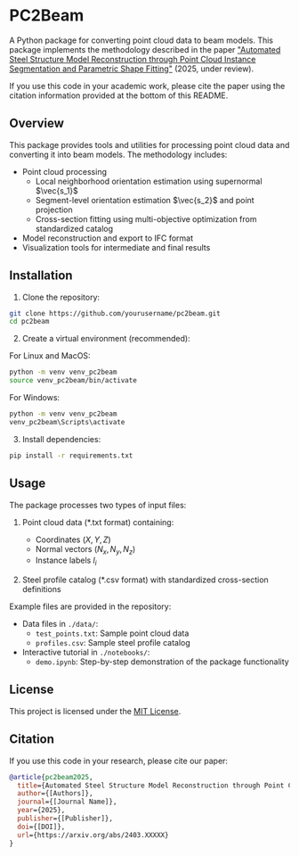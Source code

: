 # PC2Beam

A Python package for converting point cloud data to beam models. This package implements the methodology described in the paper ["Automated Steel Structure Model Reconstruction through Point Cloud Instance Segmentation and Parametric Shape Fitting"](https://arxiv.org/abs/2403.XXXXX) (2025, under review).

If you use this code in your academic work, please cite the paper using the citation information provided at the bottom of this README.

## Overview

This package provides tools and utilities for processing point cloud data and converting it into beam models. The methodology includes:

- Point cloud processing
  - Local neighborhood orientation estimation using supernormal $\vec{s_1}$
  - Segment-level orientation estimation $\vec{s_2}$ and point projection
  - Cross-section fitting using multi-objective optimization from standardized catalog
- Model reconstruction and export to IFC format
- Visualization tools for intermediate and final results

## Installation

1. Clone the repository:
```bash
git clone https://github.com/yourusername/pc2beam.git
cd pc2beam
```

2. Create a virtual environment (recommended):

For Linux and MacOS:
```bash
python -m venv venv_pc2beam
source venv_pc2beam/bin/activate
```

For Windows:
```cmd
python -m venv venv_pc2beam
venv_pc2beam\Scripts\activate
```

3. Install dependencies:
```bash
pip install -r requirements.txt
```

## Usage

The package processes two types of input files:

1. Point cloud data (*.txt format) containing:
   - Coordinates $(X, Y, Z)$
   - Normal vectors $(N_x, N_y, N_z)$
   - Instance labels $l_i$

2. Steel profile catalog (*.csv format) with standardized cross-section definitions

Example files are provided in the repository:
- Data files in `./data/`:
  - `test_points.txt`: Sample point cloud data
  - `profiles.csv`: Sample steel profile catalog
- Interactive tutorial in `./notebooks/`:
  - `demo.ipynb`: Step-by-step demonstration of the package functionality

## License

This project is licensed under the [MIT License](LICENSE).

## Citation

If you use this code in your research, please cite our paper:

```bibtex
@article{pc2beam2025,
  title={Automated Steel Structure Model Reconstruction through Point Cloud Instance Segmentation and Parametric Shape Fitting},
  author={[Authors]},
  journal={[Journal Name]},
  year={2025},
  publisher={[Publisher]},
  doi={[DOI]},
  url={https://arxiv.org/abs/2403.XXXXX}
}
```